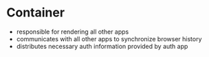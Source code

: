 # Container

- responsible for rendering all other apps
- communicates with all other apps to synchronize browser history
- distributes necessary auth information provided by auth app
